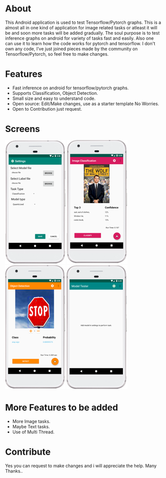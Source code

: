 # About
This Android application is used to test Tensorflow/Pytorch graphs. This is a almost all in one kind of application for image related tasks or atleast it will be and soon more tasks will be added gradually. The soul purpose is to test inference graphs on android for variety of tasks fast and easily. Also one can use it to learn how the code works for pytorch and tensorflow. I don't own any code, I've just joined pieces made by the community on Tensorflow/Pytorch, so feel free to make changes.

# Features
- Fast inference on android for tensorflow/pytorch graphs.
- Supports Classification, Object Detection.
- Small size and easy to understand code.
- Open source: Edit/Make changes, use as a starter template No Worries.
- Open to Contribution just request.

# Screens
![1](/screenshots/sss1.PNG)
![2](/screenshots/sss2.PNG)
![1](/screenshots/sss3.PNG)
![3](/screenshots/sss4.PNG)

# More Features to be added
- More Image tasks.
- Maybe Text tasks.
- Use of Multi Thread.

# Contribute
 Yes you can request to make changes and i will appreciate the help.
 Many Thanks..
